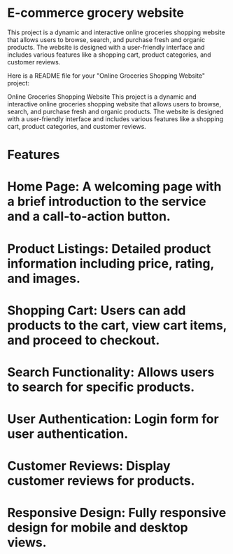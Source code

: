 # E-commerce grocery website

This project is a dynamic and interactive online groceries shopping website that allows users to browse, search, and purchase fresh and organic products. The website is designed with a user-friendly interface and includes various features like a shopping cart, product categories, and customer reviews.


Here is a README file for your "Online Groceries Shopping Website" project:

Online Groceries Shopping Website
This project is a dynamic and interactive online groceries shopping website that allows users to browse, search, and purchase fresh and organic products. The website is designed with a user-friendly interface and includes various features like a shopping cart, product categories, and customer reviews.

# Features
# Home Page: A welcoming page with a brief introduction to the service and a call-to-action button.
# Product Listings: Detailed product information including price, rating, and images.
# Shopping Cart: Users can add products to the cart, view cart items, and proceed to checkout.
# Search Functionality: Allows users to search for specific products.
# User Authentication: Login form for user authentication.
# Customer Reviews: Display customer reviews for products.
# Responsive Design: Fully responsive design for mobile and desktop views.
